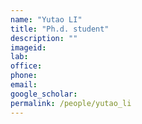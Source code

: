 ```yaml
---
name: "Yutao LI"
title: "Ph.d. student"
description: ""
imageid:
lab:
office:
phone:
email:
google_scholar:
permalink: /people/yutao_li
---
```

